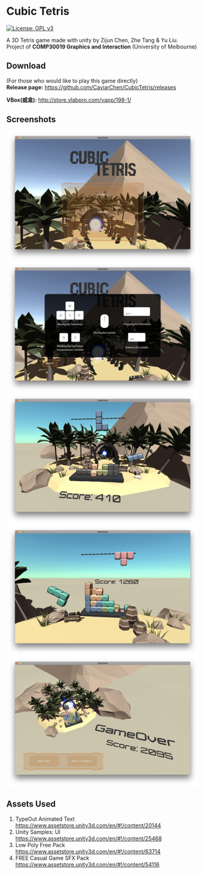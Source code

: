 # Cubic Tetris
[![License: GPL v3](https://img.shields.io/badge/License-GPL%20v3-blue.svg)](https://www.gnu.org/licenses/gpl-3.0)  

A 3D Tetris game made with unity by Zijun Chen, Zhe Tang & Yu Liu.  
Project of **COMP30019 Graphics and Interaction** (University of Melbourne)

## Download
(For those who would like to play this game directly)  
**Release page:** https://github.com/CaviarChen/CubicTetris/releases  

**VBox(威盒):** http://store.vlabpro.com/vapp/198-1/

## Screenshots
![](https://raw.githubusercontent.com/CaviarChen/CubicTetris/master/ScreenShot/1.png)  
![](https://raw.githubusercontent.com/CaviarChen/CubicTetris/master/ScreenShot/2.png)
![](https://raw.githubusercontent.com/CaviarChen/CubicTetris/master/ScreenShot/3.png)
![](https://raw.githubusercontent.com/CaviarChen/CubicTetris/master/ScreenShot/4.png)
![](https://raw.githubusercontent.com/CaviarChen/CubicTetris/master/ScreenShot/5.png)

## Assets Used

1. TypeOut Animated Text  
https://www.assetstore.unity3d.com/en/#!/content/20144
2. Unity Samples: UI  
https://www.assetstore.unity3d.com/en/#!/content/25468
3. Low Poly Free Pack  
https://www.assetstore.unity3d.com/en/#!/content/63714
4. FREE Casual Game SFX Pack  
https://www.assetstore.unity3d.com/en/#!/content/54116
